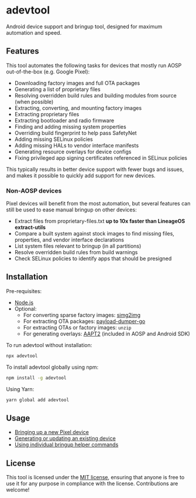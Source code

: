 # adevtool

Android device support and bringup tool, designed for maximum automation and speed.

## Features

This tool automates the following tasks for devices that mostly run AOSP out-of-the-box (e.g. Google Pixel):

- Downloading factory images and full OTA packages
- Generating a list of proprietary files
- Resolving overridden build rules and building modules from source (when possible)
- Extracting, converting, and mounting factory images
- Extracting proprietary files
- Extracting bootloader and radio firmware
- Finding and adding missing system properties
- Overriding build fingerprint to help pass SafetyNet
- Adding missing SELinux policies
- Adding missing HALs to vendor interface manifests
- Generating resource overlays for device configs
- Fixing privileged app signing certificates referenced in SELinux policies

This typically results in better device support with fewer bugs and issues, and makes it possible to quickly add support for new devices.

### Non-AOSP devices

Pixel devices will benefit from the most automation, but several features can still be used to ease manual bringup on other devices:

- Extract files from proprietary-files.txt **up to 10x faster than LineageOS extract-utils**
- Compare a built system against stock images to find missing files, properties, and vendor interface declarations
- List system files relevant to bringup (in all partitions)
- Resolve overridden build rules from build warnings
- Check SELinux policies to identify apps that should be presigned

## Installation

Pre-requisites:

- [Node.js](https://nodejs.org/)
- Optional:
  - For converting sparse factory images: [simg2img](https://github.com/anestisb/android-simg2img)
  - For extracting OTA packages: [payload-dumper-go](https://github.com/ssut/payload-dumper-go)
  - For extracting OTAs or factory images: `unzip`
  - For generating overlays: [AAPT2](https://developer.android.com/studio/command-line/aapt2) (included in AOSP and Android SDK)

To run adevtool without installation:

```bash
npx adevtool
```

To install adevtool globally using npm:

```bash
npm install -g adevtool
```

Using Yarn:

```bash
yarn global add adevtool
```

## Usage

- [Bringing up a new Pixel device](docs/pixel-bringup.md)
- [Generating or updating an existing device](docs/pixel-generate.md)
- [Using individual bringup helper commands](docs/commands.md)

## License

This tool is licensed under the [MIT license](LICENSE), ensuring that anyone is free to use it for any purpose in compliance with the license. Contributions are welcome!
